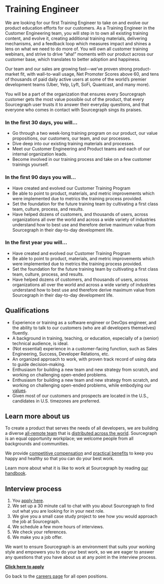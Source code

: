 # Training Engineer

We are looking for our first Training Engineer to take on and evolve our product education efforts for our customers. As a Training Engineer in the Customer Engineering team, you will step in to own all existing training content, and evolve it, creating additional training materials, delivering mechanisms, and a feedback loop which measures impact and shines a lens on what we need to do more of. You will own all customer training webinars, and strive to drive “aha!” moments with our product across our customer base, which translates to better adoption and happiness. 

Our team and our sales are growing fast—we’ve proven strong product-market fit, with wall-to-wall usage, Net Promoter Scores above 60, and tens of thousands of paid daily active users at some of the world’s premier development teams (Uber, Yelp, Lyft, SoFi, Quantcast, and many more).

You will be a part of the organization that ensures every Sourcegraph customer gets the most value possible out of the product, that every Sourcegraph user trusts it to answer their everyday questions, and that everyone who comes in contact with Sourcegraph sings its praises.

### In the first 30 days, you will…

- Go through a two week-long training program on our product, our value propositions, our customers, our team, and our processes.
- Dive deep into our existing training materials and processes.
- Meet our Customer Engineering and Product teams and each of our internal organization leads.
- Become involved in our training process and take on a few customer trainings yourself.


### In the first 90 days you will…

- Have created and evolved our Customer Training Program
- Be able to point to product, materials, and metric improvements which were implemented due to metrics the training process provided.
- Set the foundation for the future training team by cultivating a first class team, culture, process, and results.
- Have helped dozens of customers, and thousands of users, across organizations all over the world and across a wide variety of industries understand how to best use and therefore derive maximum value from Sourcegraph in their day-to-day development life.

### In the first year you will…

- Have created and evolved our Customer Training Program
- Be able to point to product, materials, and metric improvements which were implemented due to metrics the training process provided.
- Set the foundation for the future training team by cultivating a first class team, culture, process, and results.
- Have helped dozens of customers, and thousands of users, across organizations all over the world and across a wide variety of industries understand how to best use and therefore derive maximum value from Sourcegraph in their day-to-day development life.



## Qualifications

- Experience or training as a software engineer or DevOps engineer, and the ability to talk to our customers (who are all developers themselves) fluently.
- A background in training, teaching, or education, especially of a (senior) technical audience, is ideal.
- (Not essential) experience in a customer-facing function, such as Sales Engineering, Success, Developer Relations, etc.
- An organized approach to work, with proven track record of using data to guide decision-making.
- Enthusiasm for building a new team and new strategy from scratch, and working on challenging open-ended problems.
- Enthusiasm for building a new team and new strategy from scratch, and working on challenging open-ended problems, while embodying our [values](https://about.sourcegraph.com/company/values).
- Given most of our customers and prospects are located in the U.S., candidates in U.S. timezones are preferred.

## Learn more about us

To create a product that serves the needs of all developers, we are building a diverse [all-remote team](https://about.sourcegraph.com/company/remote) that is [distributed across the world](https://about.sourcegraph.com/company/team). Sourcegraph is an equal opportunity workplace; we welcome people from all backgrounds and communities.

We provide [competitive compensation](https://about.sourcegraph.com/handbook/people-ops/compensation) and [practical benefits](https://about.sourcegraph.com/handbook/people-ops/benefits-and-perks) to keep you happy and healthy so that you can do your best work.

Learn more about what it is like to work at Sourcegraph by reading [our handbook](https://about.sourcegraph.com/handbook/).

## Interview process

1. You [apply here](https://jobs.lever.co/sourcegraph/3ede0606-7a86-45d4-a627-e8cbae7a1a57/apply).
1. We set up a 30 minute call to chat with you about Sourcegraph to find out what you are looking for in your next role.
1. We give you a small case study project to see how you would approach the job at Sourcegraph.
1. We schedule a few more hours of interviews.
1. We check your references.
1. We make you a job offer.

We want to ensure Sourcegraph is an environment that suits your working style and empowers you to do your best work, so we are eager to answer any questions that you have about us at any point in the interview process.

**[Click here to apply](https://jobs.lever.co/sourcegraph/7aae60bb-228f-4e48-89f8-d16646aa4642/apply)**

Go back to the [careers page](../../../company/careers.md) for all open positions.
